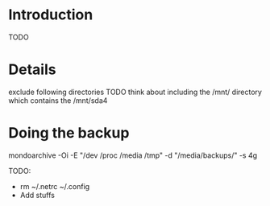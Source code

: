 # Introduction #

TODO


# Details #

exclude following directories TODO
think about including the /mnt/ directory which contains the /mnt/sda4

# Doing the backup #
mondoarchive -Oi -E "/dev /proc /media /tmp" -d "/media/backups/" -s 4g

TODO:
  * rm ~/.netrc ~/.config
  * Add stuffs